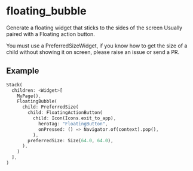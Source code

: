# floating_bubble

Generate a floating widget that sticks to the sides of the screen
Usually paired with a Floating action button.

You must use a PreferredSizeWidget, if you know how to get the size of a child without showing it on screen, please raise an issue or send a PR.

## Example

```dart
Stack(
  children: <Widget>[
    MyPage(),
    FloatingBubble(
      child: PreferredSize(
        child: FloatingActionButton(
          child: Icon(Icons.exit_to_app),
            heroTag: "FloatingButton",
            onPressed: () => Navigator.of(context).pop(),
          ),
        preferredSize: Size(64.0, 64.0),
      ),
    )
  ],
)
```
